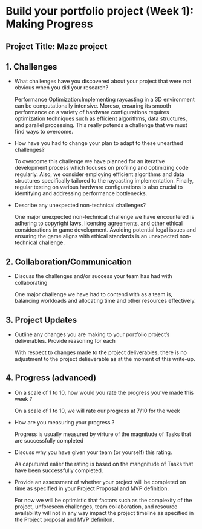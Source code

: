 # Build your portfolio project (Week 1): Making Progress
## Project Title: Maze project

## 1. Challenges

* What challenges have you discovered about your project that were not 
  obvious when you did your research?

  Performance Optimization:Implementing raycasting in a 3D environment
  can be computationally intensive. Moreso, ensuring its smooth performance on a variety of
  hardware configurations requires optimization techniques such 
  as efficient algorithms, data structures, and parallel processing. This really potends a
  challenge that we must find ways to overcome.

* How have you had to change your plan to adapt to these unearthed
  challenges?

  To overcome this challenge we have planned for an iterative development process which focuses on
  profiling and optimizing code regularly. Also, we consider employing efficient algorithms and data
  structures specifically tailored to the raycasting implementation. Finally, regular testing on various
  hardware configurations is also crucial to identifying and addressing performance bottlenecks.

* Describe any unexpected non-technical challenges?

  One major unexpected non-technical challenge we have encountered is adhering to copyright laws, licensing
  agreements, and other ethical considerations in game development. Avoiding potential legal issues and ensuring
  the game aligns with ethical standards is an unexpected non-technical challenge.

## 2. Collaboration/Communication

*  Discuss the challenges and/or success your team has had with collaborating

   One major challenge we have had to contend with as a team is, balancing workloads and
   allocating time and other resources effectively.

## 3. Project Updates

*  Outline any changes you are making to your portfolio project’s
   deliverables. Provide reasoning for each

   With respect to changes made to the project deliverables, there is no adjustment to the project
   delieverable as at the moment of this write-up.


## 4. Progress (advanced)

*   On a scale of 1 to 10, how would you rate the progress
    you’ve made this week ?

    On a scale of 1 to 10, we will rate our progress at 7/10 for the week

*   How are you measuring your progress ?

    Progress is usually measured by virture of the magnitude of Tasks that are successfully completed

*   Discuss why you have given your team (or yourself) this rating.

    As caputured ealier the rating is based on the mangnitude of Tasks that have been successfully
    completed.

*   Provide an assessment of whether your project will be completed
    on time as specified in your Project Proposal and MVP definition.

    For now we will be optimistic that factors such as the complexity of the project, unforeseen challenges,
    team collaboration, and resource availability will not in any way impact the project timeline as specified
    in the Project proposal and MVP definiton.
